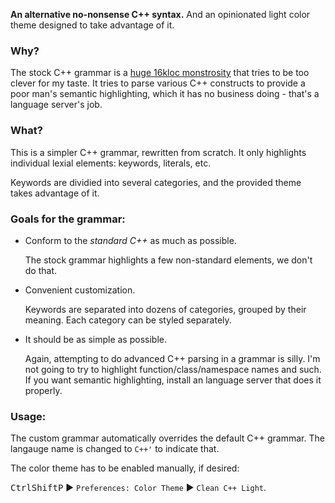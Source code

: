 **An alternative no-nonsense C++ syntax.** And an opinionated light color theme designed to take advantage of it.

### Why?

The stock C++ grammar is a [huge 16kloc monstrosity](https://github.com/microsoft/vscode/blob/main/extensions/cpp/syntaxes/cpp.tmLanguage.json) that tries to be too clever for my taste. It tries to parse various C++ constructs to provide a poor man's semantic highlighting, which it has no business doing - that's a language server's job.

### What?

This is a simpler C++ grammar, rewritten from scratch. It only highlights individual lexial elements: keywords, literals, etc.

Keywords are dividied into several categories, and the provided theme takes advantage of it.

### Goals for the grammar:

* Conform to the *standard C++* as much as possible.

  The stock grammar highlights a few non-standard elements, we don't do that.

* Convenient customization.

  Keywords are separated into dozens of categories, grouped by their meaning. Each category can be styled separately.

* It should be as simple as possible.

  Again, attempting to do advanced C++ parsing in a grammar is silly. I'm not going to try to highlight function/class/namespace names and such. If you want semantic highlighting, install an language server that does it properly.

### Usage:

The custom grammar automatically overrides the default C++ grammar. The langauge name is changed to `C++'` to indicate that.

The color theme has to be enabled manually, if desired:

<kbd>Ctrl</kbd><kbd>Shift</kbd><kbd>P</kbd> ▶ `Preferences: Color Theme` ▶ `Clean C++ Light`.
